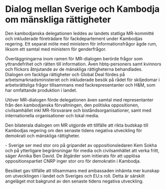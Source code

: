 # Dialog mellan Sverige och Kambodja om mänskliga rättigheter

Den kambodjanska delegationen leddes av landets statliga MR\-kommitté och inkluderade företrädare för fackdepartement under Kambodjas regering. Ett separat möte med ministern för informationsfrågor ägde rum, liksom ett samtal med ministern för genderfrågor.

Överläggningarna inom ramen för MR\-dialogen berörde frågor som yttrandefrihet och rätten till information. Även hbtq\-personers samt kvinnors och flickors åtnjutande av de mänskliga rättigheterna behandlades. Dialogen om fackliga rättigheter och Global Deal fördes på arbetsmarknadsministeriet och inkluderade besök på rådet för skiljedomar i arbetsrättsliga frågor tillsammans med fackrepresentanter och H\&M, som har omfattande produktion i landet.

Utöver MR\-dialogen förde delegationen även samtal med representanter från den kambodjanska förvaltningen, den politiska oppositionen, civilsamhället inkl MR\-försvarare och biståndsorganisationer, samt med internationella organisationer och lokal media.

Den bilaterala dialogen om MR utgjorde ett tillfälle att rikta budskap till Kambodjas regering om den senaste tidens negativa utveckling för demokrati och mänskliga rättigheter.

\- Sverige ser med stor oro på gripandet av oppositionsledaren Kem Sokha och på ytterligare begränsningar för media och civilsamhället att verka fritt, säger Annika Ben David. De åtgärder som initierats för att upplösa oppositionspartiet CNRP inger stor oro för demokratin i Kambodja.

Besöket gav tillfälle att tillsammans med ambassaden inhämta mer kunskap om utvecklingen i landet och Sveriges och EU:s roll. Detta är särskilt angeläget mot bakgrund av den senaste tidens negativa utveckling.

